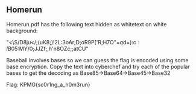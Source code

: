 ## Homerun ##
Homerun.pdf has the following text hidden as whitetext on white background:

"<\S/D8ju</;(uK8;)!2L:3oAr;D;oR9P['R;H7O"=$q$d=):c$:IB%U9/&%W:IB1\9/'+.:,$05:MY/0;JJZf;,h'n8OZc;;atCU"

Baseball involves bases so we can guess the flag is encoded using some base encryption. Copy the text into cyberchef and try each of the popular bases to get the decoding as Base85->Base64->Base45->Base32

Flag: KPMG{sc0r1ng_a_h0m3run}
